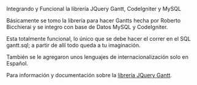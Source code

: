 Integrando y Funcional la librería JQuery Gantt, CodeIgniter y MySQL

Básicamente se tomo la librería para hacer Gantts hecha por Roberto Bicchierai 
y se integro con base de Datos MySQL y CodeIgniter.

Esta totalmente funcional, lo único que se debe hacer el correr en el SQL gantt.sql; a partir de allí todo queda a tu imaginación.

También se le agregaron unos lenguajes de internacionalización solo en Español.

Para información y documentación sobre la [librería JQuery Gantt](http://roberto.open-lab.com/2012/08/24/jquery-gantt-editor "JQuery Gantt").